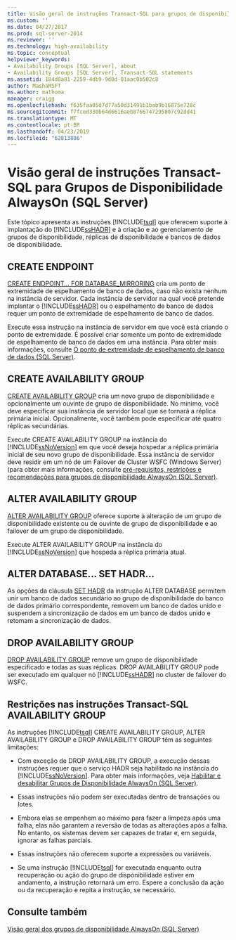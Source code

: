 ```yaml
---
title: Visão geral de instruções Transact-SQL para grupos de disponibilidade AlwaysOn (SQL Server) | Microsoft Docs
ms.custom: ''
ms.date: 04/27/2017
ms.prod: sql-server-2014
ms.reviewer: ''
ms.technology: high-availability
ms.topic: conceptual
helpviewer_keywords:
- Availability Groups [SQL Server], about
- Availability Groups [SQL Server], Transact-SQL statements
ms.assetid: 184d0a81-2259-4db9-9d0d-01aac0b502c8
author: MashaMSFT
ms.author: mathoma
manager: craigg
ms.openlocfilehash: f635faa05d7d77a50d31491b1bab9b16875e728c
ms.sourcegitcommit: f7fced330b64d6616aeb8766747295807c92dd41
ms.translationtype: MT
ms.contentlocale: pt-BR
ms.lasthandoff: 04/23/2019
ms.locfileid: "62813806"
---
```

# <a name="overview-of-transact-sql-statements-for-alwayson-availability-groups-sql-server"></a>Visão geral de instruções Transact-SQL para Grupos de Disponibilidade AlwaysOn (SQL Server)
  Este tópico apresenta as instruções [!INCLUDE[tsql](../../../includes/tsql-md.md)] que oferecem suporte à implantação do [!INCLUDE[ssHADR](../../../includes/sshadr-md.md)] e à criação e ao gerenciamento de grupos de disponibilidade, réplicas de disponibilidade e bancos de dados de disponibilidade.  
  
  
##  <a name="CreateEndpoint"></a> CREATE ENDPOINT  
 [CREATE ENDPOINT... FOR DATABASE_MIRRORING](/sql/t-sql/statements/create-endpoint-transact-sql) cria um ponto de extremidade de espelhamento de banco de dados, caso não exista nenhum na instância de servidor. Cada instância de servidor na qual você pretende implantar o [!INCLUDE[ssHADR](../../../includes/sshadr-md.md)] ou o espelhamento de banco de dados requer um ponto de extremidade de espelhamento de banco de dados.  
  
 Execute essa instrução na instância de servidor em que você está criando o ponto de extremidade. É possível criar somente um ponto de extremidade de espelhamento de banco de dados em uma instância. Para obter mais informações, consulte [O ponto de extremidade de espelhamento de banco de dados &#40;SQL Server&#41;](../../database-mirroring/the-database-mirroring-endpoint-sql-server.md).  
  
##  <a name="CreateAG"></a> CREATE AVAILABILITY GROUP  
 [CREATE AVAILABILITY GROUP](/sql/t-sql/statements/create-availability-group-transact-sql) cria um novo grupo de disponibilidade e opcionalmente um ouvinte de grupo de disponibilidade. No mínimo, você deve especificar sua instância de servidor local que se tornará a réplica primária inicial. Opcionalmente, você também pode especificar até quatro réplicas secundárias.  
  
 Execute CREATE AVAILABILITY GROUP na instância do [!INCLUDE[ssNoVersion](../../../includes/ssnoversion-md.md)] em que você deseja hospedar a réplica primária inicial de seu novo grupo de disponibilidade. Essa instância de servidor deve residir em um nó de um Failover de Cluster WSFC (Windows Server) (para obter mais informações, consulte [pré-requisitos, restrições e recomendações para grupos de disponibilidade AlwaysOn &#40;SQL Server&#41;](prereqs-restrictions-recommendations-always-on-availability.md).  
  
##  <a name="AlterAG"></a> ALTER AVAILABILITY GROUP  
 [ALTER AVAILABILITY GROUP](/sql/t-sql/statements/alter-availability-group-transact-sql) oferece suporte à alteração de um grupo de disponibilidade existente ou de ouvinte de grupo de disponibilidade e ao failover de um grupo de disponibilidade.  
  
 Execute ALTER AVAILABILITY GROUP na instância do [!INCLUDE[ssNoVersion](../../../includes/ssnoversion-md.md)] que hospeda a réplica primária atual.  
  
##  <a name="AlterDb"></a> ALTER DATABASE... SET HADR...  
 As opções da cláusula [SET HADR](/sql/t-sql/statements/alter-database-transact-sql-set-hadr) da instrução ALTER DATABASE permitem unir um banco de dados secundário ao grupo de disponibilidade do banco de dados primário correspondente, removem um banco de dados unido e suspendem a sincronização de dados em um banco de dados unido e retomam a sincronização de dados.  
  
##  <a name="DropAG"></a> DROP AVAILABILITY GROUP  
 [DROP AVAILABILITY GROUP](/sql/t-sql/statements/drop-availability-group-transact-sql) remove um grupo de disponibilidade especificado e todas as suas réplicas. DROP AVAILABILITY GROUP pode ser executado em qualquer nó [!INCLUDE[ssHADR](../../../includes/sshadr-md.md)] no cluster de failover do WSFC.  
  
##  <a name="Restrictions"></a> Restrições nas instruções Transact-SQL AVAILABILITY GROUP  
 As instruções [!INCLUDE[tsql](../../../includes/tsql-md.md)] CREATE AVAILABILITY GROUP, ALTER AVAILABILITY GROUP e DROP AVAILABILITY GROUP têm as seguintes limitações:  
  
-   Com exceção de DROP AVAILABILITY GROUP, a execução dessas instruções requer que o serviço HADR seja habilitado na instância do [!INCLUDE[ssNoVersion](../../../includes/ssnoversion-md.md)]. Para obter mais informações, veja [Habilitar e desabilitar Grupos de Disponibilidade AlwaysOn &#40;SQL Server&#41;](enable-and-disable-always-on-availability-groups-sql-server.md).  
  
-   Essas instruções não podem ser executadas dentro de transações ou lotes.  
  
-   Embora elas se empenhem ao máximo para fazer a limpeza após uma falha, elas não garantem a reversão de todas as alterações após a falha. No entanto, os sistemas devem ser capazes de tratar e, em seguida, ignorar as falhas parciais.  
  
-   Essas instruções não oferecem suporte a expressões ou variáveis.  
  
-   Se uma instrução [!INCLUDE[tsql](../../../includes/tsql-md.md)] for executada enquanto outra recuperação ou ação do grupo de disponibilidade estiver em andamento, a instrução retornará um erro. Espere a conclusão da ação ou da recuperação e repita a instrução, se necessário.  
  
## <a name="see-also"></a>Consulte também  
 [Visão geral dos grupos de disponibilidade AlwaysOn &#40;SQL Server&#41;](overview-of-always-on-availability-groups-sql-server.md)  
  
  
